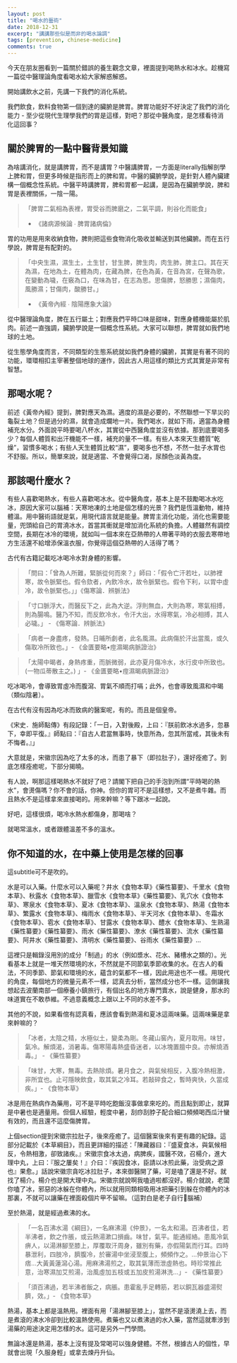 ```yaml
---
layout: post
title: "喝水的藝術"
date: 2018-12-31
excerpt: "講講那些似是而非的喝水論調"
tags: [prevention, chinese-medicine]
comments: true
---
```


今天在朋友圈看到一篇關於錯誤的養生觀念文章，裡面提到喝熱水和冰水。趁機寫一篇從中醫理論角度看喝水給大家解惑解惑。

開始講飲水之前，先講一下我們的消化系統。

我們飲食，飲料食物第一個到達的臟腑是脾胃。脾胃功能好不好決定了我們的消化能力 - 至少從現代生理學我們的胃是這樣，對吧？那從中醫角度，是怎樣看待消化這回事？

## 關於脾胃的一點中醫背景知識

為啥講消化，就是講脾胃，而不是講胃？中醫講脾胃，一方面是literally指解剖學上脾和胃，但更多時候是指形而上的脾和胃。中醫的臟腑學說，是針對人體內臟建構一個概念性系統。中醫平時講脾胃，脾和胃都一起講，是因為在臟腑學說，脾和胃是表裡關係，一陰一陽。

>「脾胃二氣相為表裡，胃受谷而脾磨之，二氣平調，則谷化而能食」
> - 《諸病源候論 ∙ 脾胃諸病倫》

胃的功用是用來收納食物，脾則把這些食物消化吸收並輸送到其他臟腑。而在五行學說，脾胃是有配對的。

>「中央生濕，濕生土，土生甘，甘生脾，脾生肉，肉生肺，脾主口。其在天為濕，在地為土，在體為肉，在藏為脾，在色為黃，在音為宮，在聲為歌，在變動為噦，在竅為口，在味為甘，在志為思。思傷脾，怒勝思；濕傷肉，風勝濕；甘傷肉，酸勝甘。」
> - 《黃帝內經 ∙ 陰陽應象大論》

從中醫理論角度，脾在五行屬土；對應我們平時口味是甜味，對應身體機能屬於肌肉。前述一直強調，臟腑學說是一個概念性系統。大家可以聯想，脾胃就如我們地球的土地。

從生態學角度而言，不同類型的生態系統就如我們身體的臟腑，其實是有著不同的功能，環環相扣主宰著整個地球的運作，因此古人用這樣的類比方式其實是非常有智慧。

## 那喝水呢？

前述《黃帝內經》提到，脾對應天為濕。適度的濕是必要的，不然聯想一下旱災的龜裂土地？但是過分的濕，就會造成爛地一片。我們喝水，就如下雨，適當為身體補充水分。外面說平時要喝八杯水，其實從中西醫角度並沒有依據。那到底要喝多少？每個人體質和出汗機能不一樣，補充的量不一樣。有些人本來天生體質”乾燥”，習慣多喝水；有些人天生體質比較“濕”，要喝多也不想，不然一肚子水胃也不舒服。所以，簡單來說，就是適當、不會覺得口渴，尿顏色淡黃為度。

## 那該喝什麼水？

有些人喜歡喝熱水，有些人喜歡喝冰水。從中醫角度，基本上是不鼓勵喝冰水吃冰，原因大家可以腦補：天寒地凍的土地是個怎樣的光景？我們是恆溫動物，維持體溫。用中醫術語就是氣，用現代語言就是能量。脾胃主消化功能，消化也需要能量，兜頭給自己的胃澆冰水，首當其衝就是增加消化系統的負擔。人體雖然有調控空間，長期在冰冷的環境，就如叫一個本來在亞熱帶的人帶著平時的衣服去寒帶地方生活還不給增添保溫衣服，你覺得這個亞熱帶的人活得了嗎？

古代有古籍記載吃冰喝冷水對身體的影響。

> 「問曰：「曾為人所難，緊脈從何而來？」師曰：「假令亡汗若吐，以肺裡寒，故令脈緊也。假令欬者，內飲冷水，故令脈緊也。假令下利，以胃中虛冷，故令脈緊也。」」《傷寒論．辨脈法》

> 「寸口脈浮大，而醫反下之，此為大逆。浮則無血，大則為寒，寒氣相搏，則為腸鳴。醫乃不知，而反飲冷水，令汗大出，水得寒氣，冷必相搏，其人必噦。」 - 《傷寒論．辨脈法》

> 「病者一身盡疼，發熱。日晡所劇者，此名風濕。此病傷於汗出當風，或久傷取冷所致也。」- 《金匱要略•痙濕暍病脈證治》

> 「太陽中暍者，身熱疼重，而脈微弱，此亦夏月傷冷水，水行皮中所致也。(一物瓜蒂散主之。) 」- 《金匱要略•痙濕暍病脈證治》

吃冰喝冷，會導致胃虛冷而腹瀉、胃氣不順而打嗝；此外，也會導致風濕和中暍（類似陰暑）。

在古代有沒有因為吃冰而致病的醫案呢，有的。而且是個皇帝。

《宋史．施師點傳》有段記錄：「一日，入對後殿，上曰：『朕前飲冰水過多，忽暴下，幸即平復。』師點曰：『自古人君當無事時，快意所為，忽其所當戒，其後未有不悔者。』」

大意就是，宋徽宗因為吃了太多的冰，而患了暴下（即拉肚子），還好痊癒了。到底怎樣痊癒呢，下部分揭曉。

有人說，啊那這樣喝熱水不就好了吧？請閣下把自己的手泡到所謂“平時喝的熱水”，會燙傷嗎？你不會的話，你神。但你的胃可不是這樣想，又不是煮牛雜。而且熱水不是這樣拿來直接喝的。用來幹嘛？等下跟冰一起說。

好吧，這樣很煩，喝冷水熱水都傷身，那喝啥？

就喝常溫水，或者跟體溫差不多的溫水。

## 你不知道的水，在中藥上使用是怎樣的回事

這subtitle可不是吹的。

水是可以入藥。什麼水可以入藥呢？井水《食物本草》《藥性纂要》、千里水《食物本草》、秋露水《食物本草》、臘雪水《食物本草》《藥性纂要》、乳穴水《食物本草》、寒泉水《食物本草》、夏冰《食物本草》、溫泉水《食物本草》、熱湯《食物本草》、繁露水《食物本草》、梅雨水《食物本草》、半天河水《食物本草》、冬霜水《食物本草》、雹水《食物本草》、甘露水《食物本草》、醴水《食物本草》、生熟湯《藥性纂要》《藥性纂要》、雨水《藥性纂要》、潦水《藥性纂要》、流水《藥性纂要》、阿井水《藥性纂要》、清明水《藥性纂要》、谷雨水《藥性纂要》...

這裡只是輯錄沒用別的成分「制過」的水（例如漿水、花水、豬槽水之類的）。光看基本上就是一堆天然環境的水，不然就是不同節氣季節收集的水。在古人的看法，不同季節、節氣和環境的水，蘊含的氣都不一樣，因此用途也不一樣。用現代的角度，每個地方的微量元素不一樣，認真去分析，當然成分也不一樣。這倒讓我想起去波蘭南部一個療養小鎮旅行，有個出名的地方專門賣水，說是健身，那水的味道實在不敢恭維。不過意義概念上跟以上不同的水差不多。

其他的不說，如果看倌有認真看，應該會看到熱湯和夏冰這兩味藥。這兩味藥是拿來幹嘛的？

>「冰者，太陰之精，水極似土，變柔為剛。冬藏山窖內，夏月取用。味甘，氣冷。解煩渴，消暑毒。傷寒陽毒熱盛昏迷者，以冰塊置膻中良。亦解燒酒毒。」 - 《藥性纂要》

>「味甘，大寒，無毒。去熱除煩。暑月食之，與氣候相反，入腹冷熱相激，非所宜也。止可隱映飲食，取其氣之冷耳。若敲碎食之，暫時爽快，久當成疾。」- 《食物本草》

冰是用在熱病作為藥用，可不是平時吃飽飯沒事做拿來吃的。而且點到即止，就算是中暑也是適量用。但個人經驗，輕度中暑，刮痧刮脖子配合細口頻頻喝西瓜汁蠻有效的，而且還不這麼傷脾胃。

上個section提到宋徽宗拉肚子，後來痊癒了。這個醫案後來有更有趣的紀錄。這部分記載於《本草綱目》，而且更詳細的描述：「陳藏器曰：『盛夏食冰，與氣候相反，令熱相激，卻致諸疾。』宋徽宗食冰太過，病脾疾，國醫不效，召楊介，進大理中丸，上曰：『服之屢矣！』介曰：『疾因食冰，臣請以冰煎此藥，治受病之源也』果愈。」話說宋徽宗貪吃冰拉肚子，本來御醫開了藥，可是嗑了還是不好。就找了楊介。楊介也是開大理中丸。宋徽宗就說啊我嗑過啦都沒好。楊介就說，老闆你嗑了冰，邪惡的冰躲在你體內，所以就用同類相吸用冰把藥引到躲在你體內的冰那裏，不就可以讓藥在裡面殺個片甲不留嘛。（這對白是老子自行🧠腦補）

至於熱湯，就是經過煮沸的水。

> 「一名百沸水湯《綱目》，一名麻沸湯《仲景》，一名太和湯。百沸者佳，若半沸者，飲之作脹，或云熱湯漱口損齒。味甘，氣平。能通經絡。患風冷氣痹人，以湯淋腳至膝上，厚覆取汗周身，雖別有藥，亦假陽氣而行耳。四時暴泄利，四肢冷，臍腹冷，於審湯中坐浸至腹上，頻頻作之。...仲景治心下痞...大黃黃蓮瀉心湯。用麻沸湯煎之，取其氣薄而泄虛熱也。時珍常推此意，治寒濕加艾煎湯，治風虛加五枝或五加皮煎湯淋洗...」- 《藥性纂要》

 >「須百沸過，若半沸者飯之，病脹。患霍亂手足轉筋，若以銅瓦器盛湯熨臍，效。」- 《食物本草》

熱湯，基本上都是溫熱用。裡面有用「湯淋腳至膝上」，當然不是滾燙澆上去，而是煮滾的沸水冷卻到比較溫熱使用。煮藥也又以煮沸過的水入藥，當然這就牽涉到湯藥的用途決定用怎樣的水。這可是另外一門學問。

無論冰還是熱湯，基本上沒有提及常喝可以強身健體。不然，根據古人的個性，早就會出現「久服身輕」或拿去煉丹升仙。
